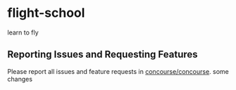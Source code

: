 # flight-school
learn to fly

## Reporting Issues and Requesting Features

Please report all issues and feature requests in [concourse/concourse](https://github.com/concourse/concourse/issues).
some changes